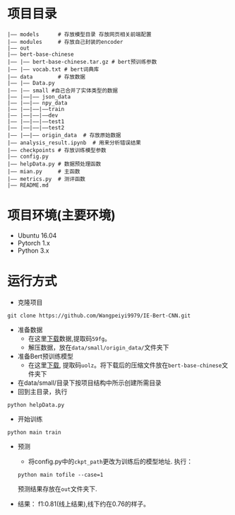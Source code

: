 # 项目目录
```
|—— models      # 存放模型目录 存放网页相关前端配置
|—— modules     # 存放自己封装的encoder
|—— out         
|—— bert-base-chinese 
|—— |—— bert-base-chinese.tar.gz # bert预训练参数
|—— |—— vocab.txt # bert词典库
|—— data        # 存放数据
|—— |—— Data.py
|—— |—— small #自己合并了实体类型的数据
|—— |——|—— json_data  
|—— |——|—— npy_data  
|—— |——|——|——train
|—— |——|——|——dev
|—— |——|——|——test1
|—— |——|——|——test2
|—— |——|—— origin_data  # 存放原始数据
|—— analysis_result.ipynb  # 用来分析错误结果
|—— checkpoints # 存放训练模型参数
|—— config.py     
|—— helpData.py # 数据预处理函数
|—— mian.py     # 主函数
|—— metrics.py  # 测评函数
|—— README.md
```
# 项目环境(主要环境)
- Ubuntu 16.04
- Pytorch 1.x
- Python 3.x
# 运行方式
- 克隆项目

```
git clone https://github.com/Wangpeiyi9979/IE-Bert-CNN.git
```
- 准备数据
    - 在这里[下载](https://pan.baidu.com/s/1DG1aVcDzbKG3ubkj8Q8nHQ)数据,提取码`59fg`。
    - 解压数据，放在`data/small/origin_data/`文件夹下
- 准备Bert预训练模型
    - 在这里[下载](https://pan.baidu.com/s/1EGkPB628ewXJhqqgrHBfDw), 提取码`uolz`。将下载后的压缩文件放在`bert-base-chinese`文件夹下
- 在data/small/目录下按项目结构中所示创建所需目录
- 回到主目录，执行

```
python helpData.py
```
- 开始训练

```
python main train
```
- 预测
    - 将config.py中的`ckpt_path`更改为训练后的模型地址.
    执行：
    ```
    python main tofile --case=1
    ```
    预测结果存放在`out`文件夹下.

- 结果： f1:0.81(线上结果),线下约在0.76的样子。
